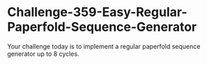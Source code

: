 # Challenge-359-Easy-Regular-Paperfold-Sequence-Generator
Your challenge today is to implement a regular paperfold sequence generator up to 8 cycles.
